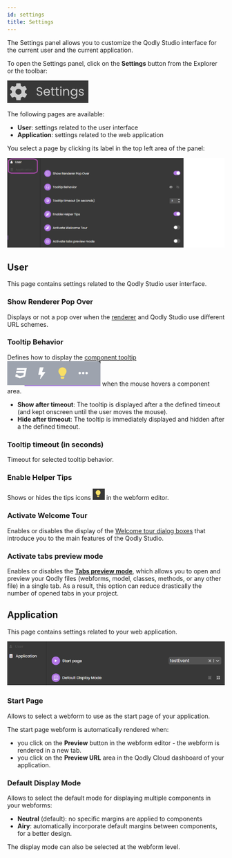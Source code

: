 ```yaml
---
id: settings
title: Settings
---
```


The Settings panel allows you to customize the Qodly Studio interface for the current user and the current application. 

To open the Settings panel, click on the **Settings** button from the Explorer or the toolbar:
 
![settings](img/settings-button.png)

The following pages are available:

- **User**: settings related to the user interface
- **Application**: settings related to the web application

You select a page by clicking its label in the top left area of the panel:

![settings selector](img/settings-user.png)



## User

This page contains settings related to the Qodly Studio user interface.

### Show Renderer Pop Over

Displays or not a pop over when the [renderer](rendering.md) and Qodly Studio use different URL schemes.

### Tooltip Behavior

Defines how to display the [component tooltip](design-webforms/components/componentsBasics.md#tooltip) ![tooltip](img/tool-tip.png) when the mouse hovers a component area.

- **Show after timeout**: The tooltip is displayed after a the defined timeout (and kept onscreen until the user moves the mouse). 
- **Hide after timeout**: The tooltip is immediately displayed and hidden after a the defined timeout.

### Tooltip timeout (in seconds)

Timeout for selected tooltip behavior.

### Enable Helper Tips

Shows or hides the tips icons ![helper](img/helper-tip.png) in the webform editor.

### Activate Welcome Tour

Enables or disables the display of the [Welcome tour dialog boxes](../concepts/quickstart.md#step-3-navigate-qodly-studio-and-begin-the-welcome-tour) that introduce you to the main features of the Qodly Studio. 

### Activate tabs preview mode

Enables or disables the [**Tabs preview mode**](overview.md#preview-mode), which allows you to open and preview your Qodly files (webforms, model, classes, methods, or any other file) in a single tab. As a result, this option can reduce drastically the number of opened tabs in your project.



## Application

This page contains settings related to your web application.

![settings selector](img/settings-application.png)


### Start Page

Allows to select a webform to use as the start page of your application. 

The start page webform is automatically rendered when:

- you click on the **Preview** button in the webform editor - the webform is rendered in a new tab.
- you click on the **Preview URL** area in the Qodly Cloud dashboard of your application. 



### Default Display Mode

Allows to select the default mode for displaying multiple components in your webforms:

- **Neutral** (default): no specific margins are applied to components
- **Airy**: automatically incorporate default margins between components, for a better design. 

The display mode can also be selected at the webform level.